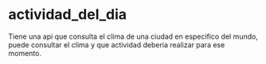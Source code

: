 ﻿# actividad_del_dia

Tiene una api que consulta el clima de una ciudad en especifico del mundo, puede consultar el clima y que actividad deberia realizar para ese momento.
